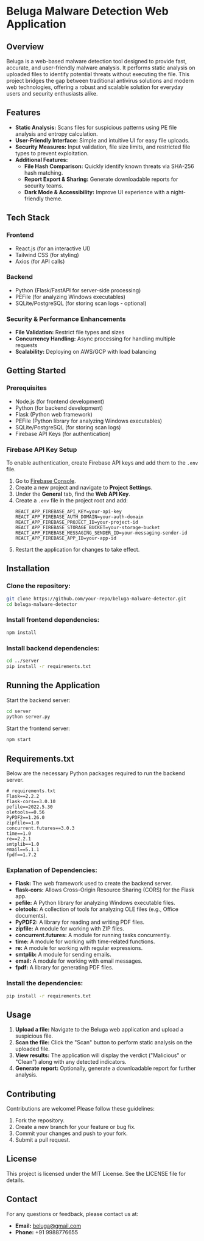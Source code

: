 # Beluga Malware Detection Web Application

## Overview
Beluga is a web-based malware detection tool designed to provide fast, accurate, and user-friendly malware analysis. It performs static analysis on uploaded files to identify potential threats without executing the file. This project bridges the gap between traditional antivirus solutions and modern web technologies, offering a robust and scalable solution for everyday users and security enthusiasts alike.

## Features
- **Static Analysis:** Scans files for suspicious patterns using PE file analysis and entropy calculation.
- **User-Friendly Interface:** Simple and intuitive UI for easy file uploads.
- **Security Measures:** Input validation, file size limits, and restricted file types to prevent exploitation.
- **Additional Features:**
  - **File Hash Comparison:** Quickly identify known threats via SHA-256 hash matching.
  - **Report Export & Sharing:** Generate downloadable reports for security teams.
  - **Dark Mode & Accessibility:** Improve UI experience with a night-friendly theme.

## Tech Stack
### Frontend
- React.js (for an interactive UI)
- Tailwind CSS (for styling)
- Axios (for API calls)

### Backend
- Python (Flask/FastAPI for server-side processing)
- PEFile (for analyzing Windows executables)
- SQLite/PostgreSQL (for storing scan logs - optional)

### Security & Performance Enhancements
- **File Validation:** Restrict file types and sizes
- **Concurrency Handling:** Async processing for handling multiple requests
- **Scalability:** Deploying on AWS/GCP with load balancing

## Getting Started
### Prerequisites
- Node.js (for frontend development)
- Python (for backend development)
- Flask (Python web framework)
- PEFile (Python library for analyzing Windows executables)
- SQLite/PostgreSQL (for storing scan logs)
- Firebase API Keys (for authentication)

### Firebase API Key Setup
To enable authentication, create Firebase API keys and add them to the `.env` file.
1. Go to [Firebase Console](https://console.firebase.google.com/).
2. Create a new project and navigate to **Project Settings**.
3. Under the **General** tab, find the **Web API Key**.
4. Create a `.env` file in the project root and add:
   ```env
   REACT_APP_FIREBASE_API_KEY=your-api-key
   REACT_APP_FIREBASE_AUTH_DOMAIN=your-auth-domain
   REACT_APP_FIREBASE_PROJECT_ID=your-project-id
   REACT_APP_FIREBASE_STORAGE_BUCKET=your-storage-bucket
   REACT_APP_FIREBASE_MESSAGING_SENDER_ID=your-messaging-sender-id
   REACT_APP_FIREBASE_APP_ID=your-app-id
   ```
5. Restart the application for changes to take effect.

## Installation
### Clone the repository:
```bash
git clone https://github.com/your-repo/beluga-malware-detector.git
cd beluga-malware-detector
```

### Install frontend dependencies:
```bash
npm install
```

### Install backend dependencies:
```bash
cd ../server
pip install -r requirements.txt
```

## Running the Application
Start the backend server:
```bash
cd server
python server.py
```
Start the frontend server:
```bash
npm start
```

## Requirements.txt
Below are the necessary Python packages required to run the backend server.

```plaintext
# requirements.txt
Flask==2.2.2
flask-cors==3.0.10
pefile==2022.5.30
oletools==0.56
PyPDF2==1.26.0
zipfile==1.0
concurrent.futures==3.0.3
time==1.0
re==2.2.1
smtplib==1.0
email==5.1.1
fpdf==1.7.2
```

### Explanation of Dependencies:
- **Flask:** The web framework used to create the backend server.
- **flask-cors:** Allows Cross-Origin Resource Sharing (CORS) for the Flask app.
- **pefile:** A Python library for analyzing Windows executable files.
- **oletools:** A collection of tools for analyzing OLE files (e.g., Office documents).
- **PyPDF2:** A library for reading and writing PDF files.
- **zipfile:** A module for working with ZIP files.
- **concurrent.futures:** A module for running tasks concurrently.
- **time:** A module for working with time-related functions.
- **re:** A module for working with regular expressions.
- **smtplib:** A module for sending emails.
- **email:** A module for working with email messages.
- **fpdf:** A library for generating PDF files.

### Install the dependencies:
```bash
pip install -r requirements.txt
```

## Usage
1. **Upload a file:** Navigate to the Beluga web application and upload a suspicious file.
2. **Scan the file:** Click the "Scan" button to perform static analysis on the uploaded file.
3. **View results:** The application will display the verdict ("Malicious" or "Clean") along with any detected indicators.
4. **Generate report:** Optionally, generate a downloadable report for further analysis.

## Contributing
Contributions are welcome! Please follow these guidelines:
1. Fork the repository.
2. Create a new branch for your feature or bug fix.
3. Commit your changes and push to your fork.
4. Submit a pull request.

## License
This project is licensed under the MIT License. See the LICENSE file for details.

## Contact
For any questions or feedback, please contact us at:
- **Email:** beluga@gmail.com
- **Phone:** +91 9988776655


